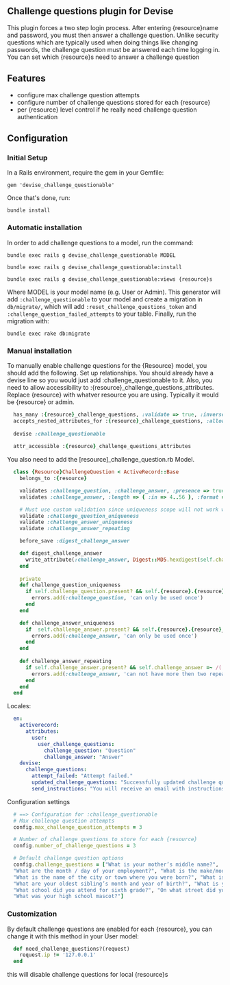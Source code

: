 ## Challenge questions plugin for Devise

This plugin forces a two step login process.  After entering {resource}name and password, you must then answer a challenge question.  Unlike security questions which are typically used when doing things like changing passwords, the challenge question must be answered each time logging in.  You can set which {resource}s need to answer a challenge question
## Features

* configure max challenge question attempts
* configure number of challenge questions stored for each {resource}
* per {resource} level control if he really need challenge question authentication

## Configuration

### Initial Setup

In a Rails environment, require the gem in your Gemfile:

    gem 'devise_challenge_questionable'

Once that's done, run:

    bundle install


### Automatic installation

In order to add challenge questions to a model, run the command:

    bundle exec rails g devise_challenge_questionable MODEL
    
    bundle exec rails g devise_challenge_questionable:install
    
    bundle exec rails g devise_challenge_questionable:views {resource}s

Where MODEL is your model name (e.g. User or Admin). This generator will add `:challenge_questionable` to your model
and create a migration in `db/migrate/`, which will add `:reset_challenge_questions_token` and `:challenge_question_failed_attempts` to your table.
Finally, run the migration with:

    bundle exec rake db:migrate


### Manual installation

To manually enable challenge questions for the {Resource} model, you should add the following. Set up relationships. You should already have a devise line so you would just add :challenge_questionable to it.  Also, you need to allow accessibility to :{resource}_challenge_questions_attributes.  Replace {resource} with whatver resource you are using. Typically it would be {resource} or admin.

```ruby
  has_many :{resource}_challenge_questions, :validate => true, :inverse_of => :{resource}
  accepts_nested_attributes_for :{resource}_challenge_questions, :allow_destroy => true
  
  devise :challenge_questionable
  
  attr_accessible :{resource}_challenge_questions_attributes
```

 You also need to add the [resource]_challenge_question.rb Model.

```ruby
  class {Resource}ChallengeQuestion < ActiveRecord::Base
    belongs_to :{resource}

    validates :challenge_question, :challenge_answer, :presence => true
    validates :challenge_answer, :length => { :in => 4..56 }, :format => {:with => /^[\w\s:]*$/, :message => "can not contain special characters"}, :allow_blank => true

    # Must use custom validation since uniqueness scope will not work with has_many association
    validate :challenge_question_uniqueness
    validate :challenge_answer_uniqueness
    validate :challenge_answer_repeating

    before_save :digest_challenge_answer

    def digest_challenge_answer
      write_attribute(:challenge_answer, Digest::MD5.hexdigest(self.challenge_answer.downcase)) unless self.challenge_answer.nil?
    end
  
    private
    def challenge_question_uniqueness
      if self.challenge_question.present? && self.{resource}.{resource}_challenge_questions.select{|q| q.challenge_question == self.challenge_question}.count > 1
        errors.add(:challenge_question, 'can only be used once')
      end
    end

    def challenge_answer_uniqueness
      if  self.challenge_answer.present? && self.{resource}.{resource}_challenge_questions.select{|q| q.challenge_answer == self.challenge_answer}.count > 1
        errors.add(:challenge_answer, 'can only be used once')
      end
    end
  
    def challenge_answer_repeating
      if self.challenge_answer.present? && self.challenge_answer =~ /(.)\1{2,}/
        errors.add(:challenge_answer, 'can not have more then two repeating characters in a row')
      end
    end
  end
```

Locales:

```yaml
  en:
    activerecord:
      attributes:
        user:
          user_challenge_questions:
            challenge_question: "Question"
            challenge_answer: "Answer"
    devise:
      challenge_questions:
        attempt_failed: "Attempt failed."
        updated_challenge_questions: "Successfully updated challenge questions."
        send_instructions: "You will receive an email with instructions about how to reset your challenge questions in a few minutes."
```

Configuration settings

```ruby
  # ==> Configuration for :challenge_questionable
  # Max challenge question attempts
  config.max_challenge_question_attempts = 3

  # Number of challenge questions to store for each {resource}
  config.number_of_challenge_questions = 3

  # Default challenge question options
  config.challenge_questions = ["What is your mother’s middle name?",
  "What are the month / day of your employment?", "What is the make/model of first car?", 
  "What is the name of the city or town where you were born?", "What is the name of your favorite childhood teacher?", "What is the name of your first pet?", "What is the name of your favorite childhood friend?", 
  "What are your oldest sibling’s month and year of birth?", "What is your oldest sibling’s middle name?", 
  "What school did you attend for sixth grade?", "On what street did you live in third grade?", 
  "What was your high school mascot?"]
```

### Customization

By default challenge questions are enabled for each {resource}, you can change it with this method in your User model:

```ruby
  def need_challenge_questions?(request)
    request.ip != '127.0.0.1'
  end
```

this will disable challenge questions for local {resource}s
